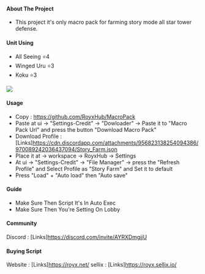 #### About The Project

* This project it's only macro pack for farming story mode all star tower defense.

#### Unit Using

* All Seeing ⭐4
* Winged Uru ⭐3
* Koku ⭐3

![](https://cdn.discordapp.com/attachments/870201487458979910/970085087452479508/unknown.png)

#### Usage

* Copy : https://github.com/RoyxHub/MacroPack
* Paste at ui -> "Settings-Credit" -> "Dowloader" -> Paste it to "Macro Pack Url" and press the button "Download Macro Pack"
* Download Profile : [Links]https://cdn.discordapp.com/attachments/956823138254094386/970089242036437094/Story_Farm.json
* Place it at -> workspace -> RoyxHub -> Settings
* At ui -> "Settings-Credit" -> "File Manager" -> press the "Refresh Profile" and Select Profile as "Story Farm" and Set it to default
* Press "Load" + "Auto load" then "Auto save"

#### Guide

* Make Sure Then Script It's In Auto Exec
* Make Sure Then You're Setting On Lobby

#### Community
Discord : [Links]https://discord.com/invite/AYRXDmgjjU

#### Buying Script

Website : [Links]https://royx.net/
sellix : [Links]https://royx.sellix.io/
